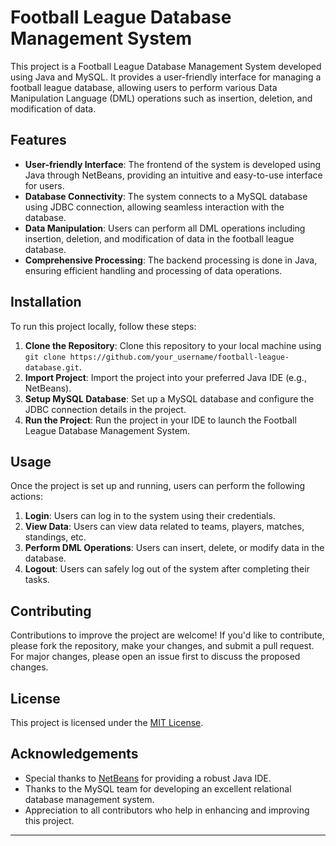 # Football League Database Management System

This project is a Football League Database Management System developed using Java and MySQL. It provides a user-friendly interface for managing a football league database, allowing users to perform various Data Manipulation Language (DML) operations such as insertion, deletion, and modification of data.

## Features

- **User-friendly Interface**: The frontend of the system is developed using Java through NetBeans, providing an intuitive and easy-to-use interface for users.
- **Database Connectivity**: The system connects to a MySQL database using JDBC connection, allowing seamless interaction with the database.
- **Data Manipulation**: Users can perform all DML operations including insertion, deletion, and modification of data in the football league database.
- **Comprehensive Processing**: The backend processing is done in Java, ensuring efficient handling and processing of data operations.

## Installation

To run this project locally, follow these steps:

1. **Clone the Repository**: Clone this repository to your local machine using `git clone https://github.com/your_username/football-league-database.git`.
2. **Import Project**: Import the project into your preferred Java IDE (e.g., NetBeans).
3. **Setup MySQL Database**: Set up a MySQL database and configure the JDBC connection details in the project.
4. **Run the Project**: Run the project in your IDE to launch the Football League Database Management System.

## Usage

Once the project is set up and running, users can perform the following actions:

1. **Login**: Users can log in to the system using their credentials.
2. **View Data**: Users can view data related to teams, players, matches, standings, etc.
3. **Perform DML Operations**: Users can insert, delete, or modify data in the database.
4. **Logout**: Users can safely log out of the system after completing their tasks.

## Contributing

Contributions to improve the project are welcome! If you'd like to contribute, please fork the repository, make your changes, and submit a pull request. For major changes, please open an issue first to discuss the proposed changes.

## License

This project is licensed under the [MIT License](LICENSE).

## Acknowledgements

- Special thanks to [NetBeans](https://netbeans.org/) for providing a robust Java IDE.
- Thanks to the MySQL team for developing an excellent relational database management system.
- Appreciation to all contributors who help in enhancing and improving this project.

---